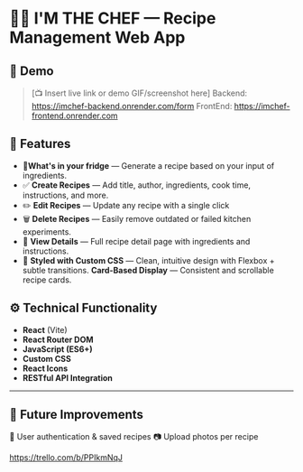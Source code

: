 # 🧑‍🍳 I'M THE CHEF — Recipe Management Web App

## 📸 Demo

> [📺 Insert live link or demo GIF/screenshot here]
Backend: https://imchef-backend.onrender.com/form
FrontEnd: https://imchef-frontend.onrender.com

## 🚀 Features

- 🔎**What's in your fridge** — Generate a recipe based on your input of ingredients. 
- ✅ **Create Recipes** — Add title, author, ingredients, cook time, instructions, and more.
- ✏️ **Edit Recipes** —  Update any recipe with a single click
- 🗑️ **Delete Recipes** — Easily remove outdated or failed kitchen experiments.
- 👀 **View Details** — Full recipe detail page with ingredients and instructions.
- 🎨 **Styled with Custom CSS** — Clean, intuitive design with Flexbox + subtle transitions.
**Card-Based Display** — Consistent and scrollable recipe cards.


## ⚙️ Technical Functionality 

- **React** (Vite)
- **React Router DOM**
- **JavaScript (ES6+)**
- **Custom CSS**
- **React Icons**
- **RESTful API Integration**

---

## 🧪 Future Improvements
📝 User authentication & saved recipes
📷 Upload photos per recipe

https://trello.com/b/PPIkmNqJ
